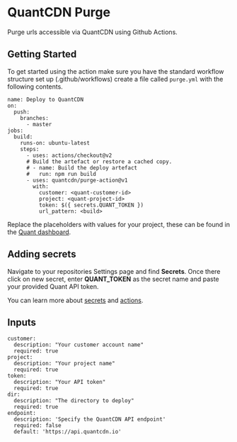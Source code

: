 # QuantCDN Purge

Purge urls accessible via QuantCDN using Github Actions.

## Getting Started

To get started using the action make sure you have the standard workflow structure set up (.github/workflows) create a file called `purge.yml` with the following contents.

```
name: Deploy to QuantCDN
on:
  push:
    branches:
      - master
jobs:
  build:
    runs-on: ubuntu-latest
    steps:
      - uses: actions/checkout@v2
      # Build the artefact or restore a cached copy.
      # - name: Build the deploy artefact
      #   run: npm run build
      - uses: quantcdn/purge-action@v1
        with:
          customer: <quant-customer-id>
          project: <quant-project-id>
          token: $({ secrets.QUANT_TOKEN })
          url_pattern: <build>

```

Replace the placeholders with values for your project, these can be found in the [Quant dashboard](https://docs.quantcdn.io/docs/dashboard).

## Adding secrets

Navigate to your repositories Settings page and find **Secrets**. Once there click on new secret, enter **QUANT_TOKEN** as the secret name and paste your provided Quant API token.

You can learn more about [secrets](https://docs.github.com/en/actions/reference/encrypted-secrets) and [actions](https://docs.github.com/en/actions).

## Inputs

```
customer:
  description: "Your customer account name"
  required: true
project:
  description: "Your project name"
  required: true
token:
  description: "Your API token"
  required: true
dir:
  description: "The directory to deploy"
  required: true
endpoint:
  description: 'Specify the QuantCDN API endpoint'
  required: false
  default: 'https://api.quantcdn.io'
```
